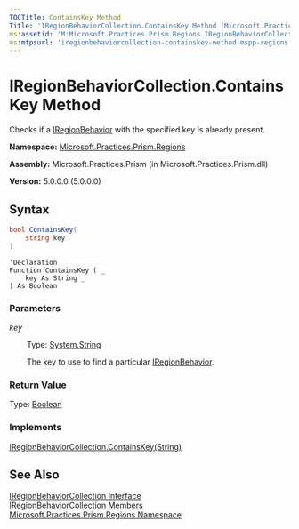 ```yaml
---
TOCTitle: ContainsKey Method
Title: 'IRegionBehaviorCollection.ContainsKey Method (Microsoft.Practices.Prism.Regions)'
ms:assetid: 'M:Microsoft.Practices.Prism.Regions.IRegionBehaviorCollection.ContainsKey(System.String)'
ms:mtpsurl: 'iregionbehaviorcollection-containskey-method-mspp-regions.md'
---
```


# IRegionBehaviorCollection.ContainsKey Method

Checks if a [IRegionBehavior](/patterns-practices/reference/iregionbehavior-interface-mspp-regions) with the specified key is already present.

**Namespace:** [Microsoft.Practices.Prism.Regions](/patterns-practices/reference/mspp-regions-namespace)

**Assembly:** Microsoft.Practices.Prism (in Microsoft.Practices.Prism.dll)

**Version:** 5.0.0.0 (5.0.0.0)

## Syntax

```C#
bool ContainsKey(
	string key
)
```

```VB
'Declaration
Function ContainsKey ( _
	key As String _
) As Boolean
```

### Parameters

*key* 

&nbsp;&nbsp;&nbsp;&nbsp;&nbsp;&nbsp;&nbsp;&nbsp;Type: [System.String](http://msdn.microsoft.com/en-us/library/s1wwdcbf)

&nbsp;&nbsp;&nbsp;&nbsp;&nbsp;&nbsp;&nbsp;&nbsp;The key to use to find a particular [IRegionBehavior](/patterns-practices/reference/iregionbehavior-interface-mspp-regions).

### Return Value

Type: [Boolean](http://msdn2.microsoft.com/en-us/library/a28wyd50)

### Implements

[IRegionBehaviorCollection.ContainsKey(String)](/patterns-practices/reference/iregionbehaviorcollection-containskey-method-mspp-regions)

## See Also

[IRegionBehaviorCollection Interface](/patterns-practices/reference/iregionbehaviorcollection-interface-mspp-regions)<br/>
[IRegionBehaviorCollection Members](/patterns-practices/reference/iregionbehaviorcollection-members-mspp-regions)<br/>
[Microsoft.Practices.Prism.Regions Namespace](/patterns-practices/reference/mspp-regions-namespace)<br/>